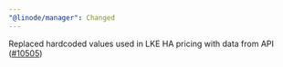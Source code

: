 ```yaml
---
"@linode/manager": Changed
---
```


Replaced hardcoded values used in LKE HA pricing with data from API ([#10505](https://github.com/linode/manager/pull/10505))
